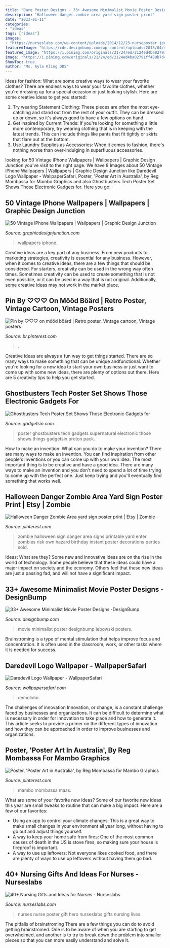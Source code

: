 ```yaml
---
title: "Dare Poster Designs - 33+ Awesome Minimalist Movie Poster Designs -designbump"
description: "Halloween danger zombie area yard sign poster print"
date: "2023-01-11"
categories:
- "ideas"
tags: ["ideas"]
images:
- "https://nurseslabs.com/wp-content/uploads/2014/12/23-nurseposter.jpg"
featuredImage: "https://cdn.designbump.com/wp-content/uploads/2013/04/minimalist-movie-posters-004.jpg"
featured_image: "https://i.pinimg.com/originals/21/24/ed/2124ed4ba02791ff480b7d4765e4b011.jpg"
image: "https://i.pinimg.com/originals/21/24/ed/2124ed4ba02791ff480b7d4765e4b011.jpg"
ShowToc: true
author: "Ms. Ayla Kling DDS"
---
```



Ideas for fashion: What are some creative ways to wear your favorite clothes?
There are endless ways to wear your favorite clothes, whether you're dressing up for a special occasion or just looking stylish. Here are some creative ideas to get you started: 
1. Try wearing Statement Clothing: These pieces are often the most eye-catching and stand out from the rest of your outfit. They can be dressed up or down, so it's always good to have a few options on hand. 
2. Get inspired by Current Trends: If you're looking for something a little more contemporary, try wearing clothing that is in keeping with the latest trends. This can include things like pants that fit tightly or skirts that flare out at the bottom. 
3. Use Laundry Supplies as Accessories: When it comes to fashion, there's nothing worse than over-indulging in superfluous accessories.

	

		
looking for 50 Vintage iPhone Wallpapers | Wallpapers | Graphic Design Junction you've visit to the right page. We have 8 Images about 50 Vintage iPhone Wallpapers | Wallpapers | Graphic Design Junction like Daredevil Logo Wallpaper - WallpaperSafari, Poster, &#039;Poster Art in Australia&#039;, by Reg Mombassa for Mambo Graphics and also Ghostbusters Tech Poster Set Shows Those Electronic Gadgets for. Here you go:
		
    
## 50 Vintage IPhone Wallpapers | Wallpapers | Graphic Design Junction

<img loading=lazy src="http://gdj.graphicdesignjunction.com/wp-content/uploads/2011/12/vintage-iphone-wallpaper-36.jpg" onerror="this.onerror=null;this.src='https://tse3.mm.bing.net/th?id=OIP.08QoWgxsieeRC5CJDgfl8AHaLY&amp;pid=15.1';" alt="50 Vintage iPhone Wallpapers | Wallpapers | Graphic Design Junction">

_Source: graphicdesignjunction.com_

>wallpapers iphone. 

	

Creative ideas are a key part of any business. From new products to marketing strategies, creativity is essential for any business. However, when it comes to creative ideas, there are a few things that should be considered. For starters, creativity can be used in the wrong way often times. Sometimes creativity can be used to create something that is not even possible, or it can be used in a way that is not original. Additionally, some creative ideas may not work in the market place.

    
## Pin By ♡♡♡ On Mööd Böärd | Retro Poster, Vintage Cartoon, Vintage Posters

<img loading=lazy src="https://i.pinimg.com/736x/23/a1/cc/23a1ccbea8daf106d6a983d39ffd32da.jpg" onerror="this.onerror=null;this.src='https://tse4.mm.bing.net/th?id=OIP.rsuVJhoad61ZMBscMDo6qAHaLR&amp;pid=15.1';" alt="Pin by ♡♡♡ on mööd böärd | Retro poster, Vintage cartoon, Vintage posters">

_Source: br.pinterest.com_

>. 

	

Creative ideas are always a fun way to get things started. There are so many ways to make something that can be unique andfunctional. Whether you're looking for a new idea to start your own business or just want to come up with some new ideas, there are plenty of options out there. Here are 5 creativity tips to help you get started.

    
## Ghostbusters Tech Poster Set Shows Those Electronic Gadgets For

<img loading=lazy src="http://media.gadgetsin.com/2015/01/ghostbusters_tech_poster_set_shows_those_electronic_gadgets_for_supernatural_things_2.jpg" onerror="this.onerror=null;this.src='https://tse4.mm.bing.net/th?id=OIP.ANghBO2YVuj38KFifPycEwHaHa&amp;pid=15.1';" alt="Ghostbusters Tech Poster Set Shows Those Electronic Gadgets for">

_Source: gadgetsin.com_

>poster ghostbusters tech gadgets supernatural electronic those shows things gadgetsin proton pack. 

	

How to make an invention: What can you do to make your invention?
There are many ways to make an invention. You can find inspiration from other people's inventions or you can come up with your own idea. The most important thing is to be creative and have a good idea. There are many ways to make an invention and you don't need to spend a lot of time trying to come up with the perfect one. Just keep trying and you'll eventually find something that works well.

    
## Halloween Danger Zombie Area Yard Sign Poster Print | Etsy | Zombie

<img loading=lazy src="https://i.pinimg.com/originals/96/c8/95/96c89537a261d1f1c5c61ad053c3c671.jpg" onerror="this.onerror=null;this.src='https://tse3.mm.bing.net/th?id=OIP.cVqXXaYDW8PTADoQOV2hQQHaF6&amp;pid=15.1';" alt="Halloween Danger Zombie Area yard sign poster print | Etsy | Zombie">

_Source: pinterest.com_

>zombie halloween sign danger area signs printable yard enter zombies risk own hazard birthday instant poster decorations parties sold. 

	

Ideas: What are they?
Some new and innovative ideas are on the rise in the world of technology. Some people believe that these ideas could have a major impact on society and the economy. Others feel that these new ideas are just a passing fad, and will not have a significant impact.

    
## 33+ Awesome Minimalist Movie Poster Designs -DesignBump

<img loading=lazy src="https://cdn.designbump.com/wp-content/uploads/2013/04/minimalist-movie-posters-004.jpg" onerror="this.onerror=null;this.src='https://tse4.mm.bing.net/th?id=OIP.WBzq8mMylliEROdqh9xAswHaL2&amp;pid=15.1';" alt="33+ Awesome Minimalist Movie Poster Designs -DesignBump">

_Source: designbump.com_

>movie minimalist poster designbump lebowski posters. 

	

Brainstroming is a type of mental stimulation that helps improve focus and concentration. It is often used in the classroom, work, or other tasks where it is needed for success.

    
## Daredevil Logo Wallpaper - WallpaperSafari

<img loading=lazy src="http://cdn.wallpapersafari.com/20/59/NewtB9.jpg" onerror="this.onerror=null;this.src='https://tse2.mm.bing.net/th?id=OIP.SQCkfQ5Wbb1xUa48hpEnKAHaNJ&amp;pid=15.1';" alt="Daredevil Logo Wallpaper - WallpaperSafari">

_Source: wallpapersafari.com_

>demolidor. 

	

The challenges of innovation
Innovation, or change, is a constant challenge faced by businesses and organizations. It can be difficult to determine what is necessary in order for innovation to take place and how to generate it. This article seeks to provide a primer on the different types of innovation and how they can be approached in order to improve businesses and organizations.

    
## Poster, &#039;Poster Art In Australia&#039;, By Reg Mombassa For Mambo Graphics

<img loading=lazy src="https://i.pinimg.com/originals/21/24/ed/2124ed4ba02791ff480b7d4765e4b011.jpg" onerror="this.onerror=null;this.src='https://tse4.mm.bing.net/th?id=OIP.2Zr3vWKBmAh_f28pImbLXQHaJ_&amp;pid=15.1';" alt="Poster, &#039;Poster Art in Australia&#039;, by Reg Mombassa for Mambo Graphics">

_Source: pinterest.com_

>mambo mombassa maas. 

	

What are some of your favorite new ideas?
Some of our favorite new ideas this year are small tweaks to routine that can make a big impact. Here are a few of our favorites: 
- Using an app to control your climate changes: This is a great way to make small changes in your environment all year long, without having to go out and adjust things yourself. 
- A way to keep your home safe from fires: One of the most common causes of death in the US is stove fires, so making sure your house is fireproof is important. 
- A way to use up leftovers: Not everyone likes cooked food, and there are plenty of ways to use up leftovers without having them go bad.

    
## 40+ Nursing Gifts And Ideas For Nurses - Nurseslabs

<img loading=lazy src="https://nurseslabs.com/wp-content/uploads/2014/12/23-nurseposter.jpg" onerror="this.onerror=null;this.src='https://tse1.mm.bing.net/th?id=OIP.uq0Yx09Whhd5BB9Ybh6WOQHaDd&amp;pid=15.1';" alt="40+ Nursing Gifts and Ideas for Nurses - Nurseslabs">

_Source: nurseslabs.com_

>nurses nurse poster gift hero nurseslabs gifts nursing lives. 

	

The pitfalls of brainstroming
There are a few things you can do to avoid getting brainstromed. One is to be aware of when you are starting to get overwhelmed, and another is to try to break down the problem into smaller pieces so that you can more easily understand and solve it.


